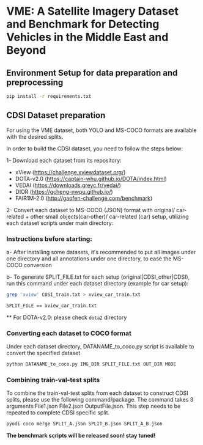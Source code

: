 # VME: A Satellite Imagery Dataset and Benchmark for Detecting Vehicles in the Middle East and Beyond


## Environment Setup for data preparation and preprocessing

```bash
pip install -r requirements.txt
```

## CDSI Dataset preparation
For using the VME dataset, both YOLO and MS-COCO formats are available with the desired splits.

In order to build the CDSI dataset, you need to follow the steps below:

1- Download each dataset from its repository:
- xView (https://challenge.xviewdataset.org/)
- DOTA-v2.0 (https://captain-whu.github.io/DOTA/index.html)
- VEDAI (https://downloads.greyc.fr/vedai/)
- DIOR (https://gcheng-nwpu.github.io/)
- FAIR1M-2.0 (http://gaofen-challenge.com/benchmark)

2- Convert each dataset to MS-COCO (JSON) format with original/ car-related + other small objects(car-other)/ car-related (car) setup, utilizing each dataset scripts under main directory:

### Instructions before starting:

a- After installing some datasets, it's recommended to put all images under one directory and all annotations under one directory, to ease the MS-COCO conversion

b- To generate SPLIT_FILE.txt for each setup (original|CDSI_other|CDSI), run this command under each dataset directory (example for car setup):

```bash
grep 'xview' CDSI_train.txt > xview_car_train.txt

SPLIT_FILE == xview_car_train.txt
```

** For DOTA-v2.0: please check ``dota2`` directory


### Converting each dataset to COCO format

Under each dataset directory, DATANAME_to_coco.py script is available to convert the specified dataset
```bash
python DATANAME_to_coco.py IMG_DIR SPLIT_FILE.txt OUT_DIR MODE
```

### Combining train-val-test splits

To combine the train-val-test splits from each dataset to construct CDSI splits, please use the following command/package. The command takes 3 arguments:File1.json File2.json OutputFile.json. This step needs to be repeated to complete CDSI specific split.
```bash
pyodi coco merge SPLIT_A.json SPLIT_B.json SPLIT_A_B.json
```

__The benchmark scripts will be released soon! stay tuned!__
